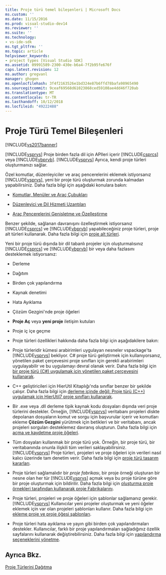```yaml
---
title: Proje türü temel bileşenleri | Microsoft Docs
ms.custom: ''
ms.date: 11/15/2016
ms.prod: visual-studio-dev14
ms.reviewer: ''
ms.suite: ''
ms.technology:
- vs-ide-sdk
ms.tgt_pltfrm: ''
ms.topic: article
helpviewer_keywords:
- project types [Visual Studio SDK]
ms.assetid: 09991589-2300-430e-b6a4-7f2b95fe676f
caps.latest.revision: 12
ms.author: gregvanl
manager: ghogen
ms.openlocfilehash: 3f4f2163526e1bd324e87b6ffd78bafa98965490
ms.sourcegitcommit: 9ceaf69568d61023868ced59108ae4dd46f720ab
ms.translationtype: MT
ms.contentlocale: tr-TR
ms.lasthandoff: 10/12/2018
ms.locfileid: "49222488"
---
```

# <a name="project-type-essentials"></a>Proje Türü Temel Bileşenleri
[!INCLUDE[vs2017banner](../../includes/vs2017banner.md)]

[!INCLUDE[vsprvs](../../includes/vsprvs-md.md)] Proje birden fazla dil için APIleri içerir [!INCLUDE[csprcs](../../includes/csprcs-md.md)] veya [!INCLUDE[vbprvb](../../includes/vbprvb-md.md)]. [!INCLUDE[vsprvs](../../includes/vsprvs-md.md)] Ayrıca, kendi proje türleri oluşturmanızı sağlar.  
  
 Özel komutlar, düzenleyiciler ve araç pencerelerini eklemek istiyorsanız [!INCLUDE[vsprvs](../../includes/vsprvs-md.md)], yeni bir proje türü oluşturmak zorunda kalmadan yapabilirsiniz. Daha fazla bilgi için aşağıdaki konulara bakın:  
  
-   [Komutlar, Menüler ve Araç Çubukları](../../extensibility/internals/commands-menus-and-toolbars.md)  
  
-   [Düzenleyici ve Dil Hizmeti Uzantıları](../../extensibility/editor-and-language-service-extensions.md)  
  
-   [Araç Pencerelerini Genişletme ve Özelleştirme](../../extensibility/extending-and-customizing-tool-windows.md)  
  
 Benzer şekilde, sağlanan davranışını özelleştirmek istiyorsanız [!INCLUDE[csprcs](../../includes/csprcs-md.md)] ve [!INCLUDE[vbprvb](../../includes/vbprvb-md.md)] yapabileceğiniz proje türleri, proje alt türleri kullanarak. Daha fazla bilgi için [proje alt türleri](../../extensibility/internals/project-subtypes.md).  
  
 Yeni bir proje türü dışında bir dil tabanlı projeler için oluşturmalısınız [!INCLUDE[csprcs](../../includes/csprcs-md.md)] ve [!INCLUDE[vbprvb](../../includes/vbprvb-md.md)] bir veya daha fazlasını desteklemek istiyorsanız:  
  
-   Derleme  
  
-   Dağıtım  
  
-   Birden çok yapılandırma  
  
-   Kaynak denetimi  
  
-   Hata Ayıklama  
  
-   Çözüm Gezgini'nde proje öğeleri  
  
-   **Proje Aç** veya **yeni proje** iletişim kutuları  
  
-   Proje iç içe geçme  
  
-   Proje türleri özellikleri hakkında daha fazla bilgi için aşağıdakilere bakın:  
  
-   Proje türleridir kümesi arabirimleri uygulayan nesneler vspackage'ta [!INCLUDE[vsprvs](../../includes/vsprvs-md.md)] bekliyor. C# proje türü geliştirmek için kullanıyorsanız, yönetilen paket çerçevesini proje sınıfları için gerekli arabirimleri uygulayabilir ve bu uygulamayı devral olanak verir. Daha fazla bilgi için [bir proje türü (C#) uygulamak için yönetilen paket çerçevesini kullanarak](../../extensibility/internals/using-the-managed-package-framework-to-implement-a-project-type-csharp.md).  
  
-   C++ geliştiricileri için HierUtil Kitaplığı'nda sınıflar benzer bir şekilde çalışır. Daha fazla bilgi için [derleme içinde değil: Proje türü (C++) uygulamak için HierUtil7 proje sınıfları kullanarak](http://msdn.microsoft.com/en-us/a5c16a09-94a2-46ef-87b5-35b815e2f346).  
  
-   Bir .exe veya .dll derleme tipik kaynak kodu dosyaları dışında veri proje türlerini destekler. Örneğin, [!INCLUDE[vsprvs](../../includes/vsprvs-md.md)] veritabanı projeleri diskte depolanan dosyaların komut ve sorgu için başvurular içerir ve komutları ekleme **Çözüm Gezgini** yürütmek için betikleri ve bir veritabanı, ancak projeleri sorguları desteklemez davranış oluşturun. Daha fazla bilgi için [açma ve kaydetme proje öğeleri](../../extensibility/internals/opening-and-saving-project-items.md).  
  
-   Tüm dosyaları kullanmak bir proje türü yok. Örneğin, bir proje türü, bir veritabanında onunla ilişkili tüm verileri saklayabilirsiniz. [!INCLUDE[vsprvs](../../includes/vsprvs-md.md)] Proje türleri, projeleri ve proje öğeleri için verileri nasıl kalıcı üzerinde tam denetim verir. Daha fazla bilgi için [proje türü tasarım kararları](../../extensibility/internals/project-type-design-decisions.md).  
  
-   Proje türleri sağlamalıdır bir *proje fabrikası*, bir proje örneği oluşturan bir nesne olan her tür [!INCLUDE[vsprvs](../../includes/vsprvs-md.md)] açmak veya bu proje türüne göre bir proje oluşturmak için bildirilir. Daha fazla bilgi için [oluşturma proje örnekleri tarafından kullanarak proje Fabrikalarını](../../extensibility/internals/creating-project-instances-by-using-project-factories.md).  
  
-   Proje türleri, projeleri ve proje öğeleri için şablonlar sağlamanız gerekir. [!INCLUDE[vsprvs](../../includes/vsprvs-md.md)] Kullanıcılar yeni projeler oluşturmak ve yeni öğeler eklemek için var olan projeleri şablonları kullanır. Daha fazla bilgi için [ekleme proje ve proje öğesi şablonları](../../extensibility/internals/adding-project-and-project-item-templates.md).  
  
-   Proje türleri hata ayıklama ve yayın gibi birden çok yapılandırmaları destekler. Kullanıcılar, farklı bir proje yapılandırmaları sağladığınız özellik sayfalarını kullanarak değiştirebilirsiniz. Daha fazla bilgi için [yapılandırma seçeneklerini yönetme](../../extensibility/internals/managing-configuration-options.md).  
  
## <a name="see-also"></a>Ayrıca Bkz.  
 [Proje Türlerini Dağıtma](../../extensibility/internals/deploying-project-types.md)

